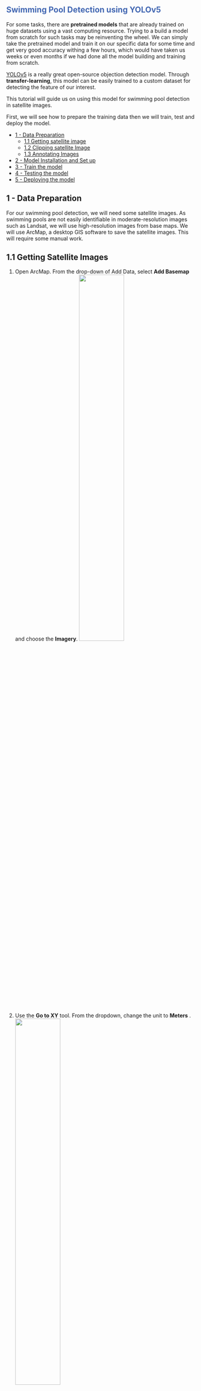 <h2 style = "color: #4267B2; "> Swimming Pool Detection using YOLOv5 </h2>

For some tasks, there are **pretrained models** that are already trained
on huge datasets using a vast computing resource. Trying to a build a
model from scratch for such tasks may be reinventing the wheel. We can
simply take the pretrained model and train it on our specific data for
some time and get very good accuracy withing a few hours, which would
have taken us weeks or even months if we had done all the model building
and training from scratch.

[YOLOv5](https://github.com/ultralytics/yolov5) is a really great
open-source objection detection model. Through **transfer-learning**,
this model can be easily trained to a custom dataset for detecting the
feature of our interest.

This tutorial will guide us on using this model for swimming pool
detection in satellite images.

First, we will see how to prepare the training data then we will train,
test and deploy the model.

-   [1 - Data Preparation](#1)
    -   [1.1 Getting satellite image](#1.1)
    -   [1.2 Clipping satellite Image](#1.2)
    -   [1.3 Annotating Images](#1.3)
-   [2 - Model Installation and Set up](#2)
-   [3 - Train the model](#3)
-   [4 - Testing the model](#4)
-   [5 - Deploying the model](#5)


<a name = '1'></a>
## 1 - Data Preparation
For our swimming pool detection, we will need some satellite images. As swimming pools are not easily identifiable in moderate-resolution images such as Landsat, we will use high-resolution images from base maps. We will use ArcMap, a desktop GIS software to save the satellite images. This will require some manual work.


<a name = '1.1'></a>
## 1.1 Getting Satellite Images

1. Open ArcMap. From the drop-down of Add Data, select __Add Basemap__ and choose the __Imagery__.
<img style = "width: 50%;" src = './Notebook jpgs/addBasemap.PNG'><br>

2. Use the __Go to XY__ tool. From the dropdown, change the unit to __Meters__ .
<img style = "width: 50%;" src = './Notebook jpgs/gotoXY.PNG'><br>

For __longitude__, enter the value __-10962575__, and for __latitude__ enter value __3456760__.
This will zoom to a portion of __San Antenio, Texas__.

3. From the main menu, go to __View__ and to the __Layout View__.
<img src = './Notebook jpgs/GotoLayout.PNG'><br>

4. Now, activate the __Layout__ tools by right cleaning on the gray area above the display port, then checking the __Layout__ tool.
<img src = './Notebook jpgs/activateLayoutTool.PNG'><br>

5. From the __Layout__ tool, click on __Change Layout__. Then choose __ISO A0 Landscape__, then click __finish__ and wait for the changes to take effect.
<img src = './Notebook jpgs/changeLayout.PNG'><br>

6. Now, click on the map area. It will show a bounding box (map frame), strech it's boundaries beyond the outline of the paper.
<figure>
    <img style = 'width: 45%; display: inline' src = './Notebook jpgs/before.PNG'>
    <figcaption>Before stretching the map frame</figcaption>
</figure>
<br>
<figure>
    <img style = 'width: 45%; display: inline' src = './Notebook jpgs/after.PNG'><br>
    <figcaption>After stretching the map frame</figcaption>
</figure>

You may want to change the scale at which the map is rendered. From the __Standard Toolbar__ change the scale to 1:2100 or higher.

<img src = './Notebook jpgs/scale.PNG'><br>

Now it's time to save the map. We will export the map to jpeg format. It definitely distorts the radiometric properties of the images, when saving a satellite image for future analysis that might depend on spectral signature it is not advisable. But for our purpose here, as we can still identify swimming pools from resampled images, we are good to go.

7. From the main menu, go to __File__ and click __Export Map__ button. Save as type __JPEG__ with the __resolution__ of __150 dpi__ and save at an appropriate location.
<img src = './Notebook jpgs/saveJPEG.PNG'><br>





<a name = '1.2'></a>
## 1.2 Clipping Satellite Images

For object detection, we will need multiple smaller images. In each image we will annotate the bounding box of every swimming pool we will see for training.
So, we need to clip the satellite image. For this we will use [Python](https://www.python.org/downloads/).
First make sure you have python 3.x installed on your computer.

Go to the folder where you saved the image from step 1.1, then on the address bar, type __cmd__ then hit __enter__ to open a __command Prompt__ at that directory. Alternatively, we can open the command prompt first and change the directory to that location by running __cd  '\<full path to the folder\>'__

We will also need to install `Pillow` package for reading and writing images and `numpy` for clipping images. When in that directory, run following commands to install these packages. Be sure to remove the dollar sign ('$') if running directly in the command line.


``` python
$ pip install numpy
```

``` python
$ pip install Pillow
```

After the packages are installed, we will need to load required packages for image clipping.

### Setting up

``` python
import numpy as np
from PIL import Image
import os
```

If we are running the code in command line, change the directory to the
folder containing the **LargeImage.jpg** .

``` python
os.chdir('/content/')
```

### Read image

``` python
image = Image.open('LargeImage.jpg')
```

### Convert image to numpy array

``` python
im = np.asarray(image)
```

### Clipping Images

Output image will be of shape (M, N). This will split into x\*x images
of size (M,N) and a few corner images may also be produced of remainder
size. If we want the output be of certain size then provide then set M
and N to those values.

``` python
# Get shape and size of each output tile
x = 10
M = im.shape[0]//x
N = im.shape[1]//x

tiles = [im[x:x+M,y:y+N,:] for x in range(0,im.shape[0],M) for y in range(0,im.shape[1],N)]
```

### Save tiles as jpg

``` python
for idx, tile in enumerate(tiles):
  tileImage = Image.fromarray(tile)
  tileImage.save(f'tile_{idx}.jpg')
```

### Download images from colab to local disk

This part only applies if we use colab to split the image into tiles
which we will upload to roboflow for annotation. Otherwise, our tiles
are already saved on our local disk and we are ready to move to image
annotation part.

``` python
from google.colab import files
files.download('/content')
```

<a name = '1.3'></a>
## 1.3 Annotating Images
We will use [roboflow](https://roboflow.com/), which is a great tool for annotating images or videos, to annotate the images with bounding box. First we have to sign up at [roboflow](https://roboflow.com/), which can be done with any email or github account. We can create a new workspace as a hobbies type and give any name.

We can skip inviting other people and create a public workspace. Create on __new project__ and __Explore Solo__ and we are detecting __Swimming pools__. For license type, we can choose any of the options.

Now, we can either drag-and-drop images or add files or folder. After it finishes uploading images, click on __save and continue__ on the top-right corner.
<img src = './Notebook jpgs/dragAndDropImages.PNG'><br>

Next step is to assign different images to different person. But as there is only one person in this workspace, simply assign images to that account.

Now, for the actual annotation, click on the first image and start drawing a rectanglular bounding box around the image. After drawing one polygon hit enter to save it. We can draw multiple polygons if there are multiple swimming pools or not draw any if there is no swimming pool in the image.
<img src = './Notebook jpgs/drawBoundaries.PNG'><br>

After finishing the __Annotation__, go to back. It will show how many images are labelled or unlabelled and ask to __add the labelled images to dataset__. Click there. Keep 70% for training and 15% each for validation and testing. Click on __Add Images__.

Now click on __Generate New Version__ . Keep everything default. Go to number 5 __Generate__.
<img src = './Notebook jpgs/Generate.PNG'><br>

It will generate a version of data. Go to __Export__, and in the __format__, choose __YOLOv5 PyTorch__ annd click on __Continue__. This will generate a __download code__ that can be run in jupyter notebook or colab. Copy this code, we will need this to download our dataset, and also pay attention to the warning.
<img src = './Notebook jpgs/ChangeModelVersion.PNG'><br>

<a name = '2'></a>
## 2 - Model Installation and setup

<a name = '2.1'></a>
## 2.1 Installing yolov5
We can clone the __yolov5__ github repository to obtain the pretrained model. We will need to install some dependencies for running this model. Also, we will install __roboflow__, which we will need to obtain the data using the __download code__ copied at the end of the previous step.

``` python
#clone YOLOv5 and 
!git clone https://github.com/ultralytics/yolov5  # clone repo
%cd yolov5
%pip install -qr requirements.txt # install dependencies
%pip install -q roboflow

import torch
import os
from IPython.display import Image, clear_output  # to display images

print(f"Setup complete. Using torch {torch.__version__} ({torch.cuda.get_device_properties(0).name if torch.cuda.is_available() else 'CPU'})")
```
<a name = '2.2'></a>
## 2.2 Load Data from roboflow
In the cell below, paste the __download code__ copied from roboflow to obtain the data we prepared in step [1.3](#1.3)

``` python
from roboflow import Roboflow
rf = Roboflow(api_key="<personal_key>") # Replace
project = rf.workspace("<workspace_name>").project("<project_name>") # Replace
dataset = project.version(2).download("yolov8")
```

``` python
# set up environment
os.environ["DATASET_DIRECTORY"] = "/content/datasets"
```

<a name = '3'></a>
## 3 - Train the model
(__Already have the best.pt ? click [here](#5) to go to the detection section__.)
Run the following cell to train the model.


``` python
!python train.py --img 640 --batch 16 --epochs 50 --data {dataset.location}/data.yaml --weights yolov5s.pt --cache
```
<a name = '3'></a>
## 3 - Detect swimming pools on test image
In the following cell make sure the location of __best.pt__ is correct and the path of folder containing test images is also correct. This exact same code will also be used for detecting in the future, but we will need to change the location of __best.pt__ and folder containing images.

The parameter `conf` is set to 0.2. Setting it low will detect more swimming pools but will also detect other things as swimming pool meaning it will increase the __comission error__, and setting it high will detect fewer swimiming pool meaning it will increase the __omission error__. We can play around with this value to see what works best.

``` python
!python detect.py --weights /content/yolov5/runs/train/exp/weights/best.pt --img 640 --conf 0.2 --source /content/datasets/SwimmingPoolDataset-1/test/images
```
Now, let's visually inspect how well the model did.

``` python
from matplotlib import pyplot as plt
from numpy import array
from PIL import Image

for imageName in glob.glob('/content/yolov5/runs/detect/exp2/*.jpg'): #assuming JPG
    image = Image.open(imageName)
    plt.imshow(array(image))
    plt.show()
    print("\n")
```
It seems the model is doing preety good job. As the storage of this colab session is temporary, if we want to use this model in the future without training it again, we will need to save the model weights. Run the following code to download the best weights.

``` python
#export your model's weights for future use
from google.colab import files
files.download('./runs/train/exp/weights/best.pt')
```

    <IPython.core.display.Javascript object>
    <IPython.core.display.Javascript object>
<a name = '5'></a>
## 5 - Deploying the model

Now we have the weights saved, we have no need to train the model if we want to simply use the model for detecting swimming pools. For this we will need to prepare the image on which we want to detect the swimming pool by following the method described in [section 1](#1).


If we want to use colab for detection, we will have to upload the images and weights to the collab session storage. Then, for the following cells, the location of best.pt,location of image on which we want to run the detection need to be changed. By running the cell below with appropriate parameters we can detect the images

``` python
!python detect.py --weights /content/best.pt --img 640 --conf 0.2 --source /content/sample_data/exp
```
Now run the following cell after changing the location of output images, to visually inspect them.

``` python
from matplotlib import pyplot as plt
from numpy import array
from PIL import Image

for imageName in glob.glob('/content/yolov5/runs/detect/exp2/*.jpg'): #assuming JPG
    image = Image.open(imageName)
    plt.imshow(array(image))
    plt.show()
    print("\n")
```
<img style = "width: 50%;" src = './Notebook jpgs/one.png'><br>
<img style = "width: 50%;" src = './Notebook jpgs/two.png'><br>
<img style = "width: 50%;" src = './Notebook jpgs/three.png'><br>

__Congratulations__!! Now you know:
* how to create training data for objection,
* how to use a transfer learning and
* how to deploy a trained model.

Good luck on your learning journey.
